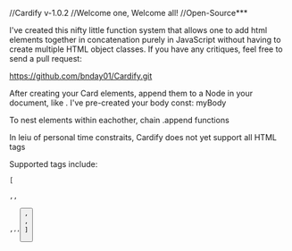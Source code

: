 //Cardify v-1.0.2
//Welcome one, Welcome all!
//Open-Source***

I've created this nifty little function system that allows one to add html elements together in concatenation purely in JavaScript without having to create multiple HTML object classes. If you have any critiques, feel free to send a pull request:

https://github.com/bnday01/Cardify.git

After creating your Card elements, append them to a Node in your document, like 
<code><body></body></code>.
I've pre-created your body const: myBody

To nest elements within eachother, chain .append functions

In leiu of personal time constraits, Cardify does not yet support all HTML tags

Supported tags include:

 <code>[<div>,<h1-6>,<p>,<small>,<img>,<button>,<section>,<article>]</code>
